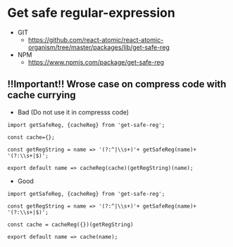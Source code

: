 Get safe regular-expression
===============
   * GIT
      * https://github.com/react-atomic/react-atomic-organism/tree/master/packages/lib/get-safe-reg
   * NPM
      * https://www.npmjs.com/package/get-safe-reg 

## !!Important!! Wrose case on compress code with cache currying
* Bad (Do not use it in compresss code)
```
import getSafeReg, {cacheReg} from 'get-safe-reg';

const cache={};

const getRegString = name => '(?:^|\\s+)'+ getSafeReg(name)+ '(?:\\s+|$)';

export default name => cacheReg(cache)(getRegString)(name);
```

* Good
```
import getSafeReg, {cacheReg} from 'get-safe-reg';

const getRegString = name => '(?:^|\\s+)'+ getSafeReg(name)+ '(?:\\s+|$)';

const cache = cacheReg({})(getRegString)

export default name => cache(name);
```
